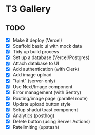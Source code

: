 # T3 Gallery

## TODO

- [x] Make it deploy (Vercel)
- [x] Scaffold basic ui with mock data
- [x] Tidy up build process
- [x] Set up a database (Vercel/Postgres)
- [x] Attach database to UI
- [x] Add authentication (with Clerk)
- [x] Add image upload
- [x] "taint" (server-only)
- [x] Use Next/Image component
- [x] Error management (with Sentry)
- [x] Routing/image page (parallel route)
- [x] Update upload button style
- [x] Setup shadui toast component
- [x] Analytics (posthog)
- [x] Delete button (using Server Actions)
- [x] Ratelimiting (upstash)
